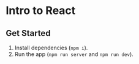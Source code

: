 # Intro to React

## Get Started

1. Install dependencies (`npm i`).
2. Run the app (`npm run server` and `npm run dev`).